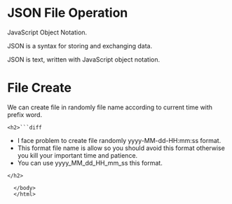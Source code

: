 <html>
  <head></head>
  <body>
    <h1>JSON File Operation</h1>
    <p>JavaScript Object Notation.</p>
    <p>JSON is a syntax for storing and exchanging data.</p>
    <p>JSON is text, written with JavaScript object notation.</p>
    <h1>File Create</h1>
    <p>We can create file in randomly file name according to current time with prefix word.</p>
    
    <h2>```diff
- I face problem to create file randomly yyyy-MM-dd-HH:mm:ss format.
- This format file name is allow so you should avoid this format otherwise you kill your important time and patience.
- You can use yyyy_MM_dd_HH_mm_ss this format.
```
</h2>

  </body>
  </html>
